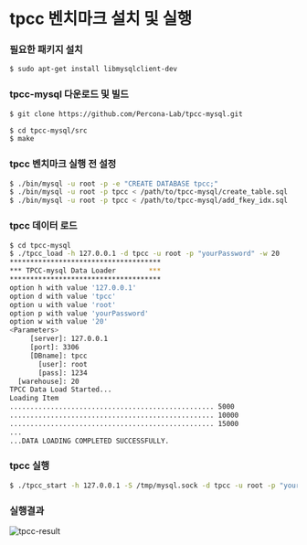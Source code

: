 # tpcc 벤치마크 설치 및 실행

### 필요한 패키지 설치
``` bash
$ sudo apt-get install libmysqlclient-dev
```

### tpcc-mysql 다운로드 및 빌드
``` bash
$ git clone https://github.com/Percona-Lab/tpcc-mysql.git

$ cd tpcc-mysql/src
$ make
```

### tpcc 벤치마크 실행 전 설정
``` bash
$ ./bin/mysql -u root -p -e "CREATE DATABASE tpcc;"
$ ./bin/mysql -u root -p tpcc < /path/to/tpcc-mysql/create_table.sql
$ ./bin/mysql -u root -p tpcc < /path/to/tpcc-mysql/add_fkey_idx.sql
```

### tpcc 데이터 로드
``` bash
$ cd tpcc-mysql
$ ./tpcc_load -h 127.0.0.1 -d tpcc -u root -p "yourPassword" -w 20
*************************************
*** TPCC-mysql Data Loader        ***
*************************************
option h with value '127.0.0.1'
option d with value 'tpcc'
option u with value 'root'
option p with value 'yourPassword'
option w with value '20'
<Parameters>
     [server]: 127.0.0.1
     [port]: 3306
     [DBname]: tpcc
       [user]: root
       [pass]: 1234
  [warehouse]: 20
TPCC Data Load Started...
Loading Item
.................................................. 5000
.................................................. 10000
.................................................. 15000
...
...DATA LOADING COMPLETED SUCCESSFULLY.
```

### tpcc 실행
``` bash
$ ./tpcc_start -h 127.0.0.1 -S /tmp/mysql.sock -d tpcc -u root -p "yourPassword" -w 20 -c 8 -r 10 -l 1200 | tee tpcc-result.txt
```


### 실행결과
![tpcc-result](image/tpcc-result.png)
